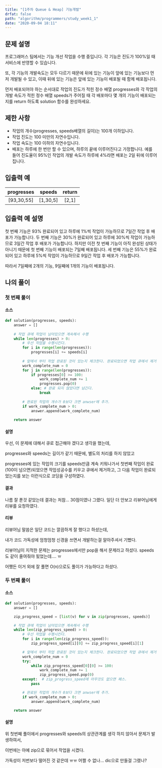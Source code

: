 ```yaml
---
title: "[1주차 Queue & Heap] 기능개발"
drfat: false
path: "algorithm/programmers/study_week1_1"
date: "2020-09-04 18:11"
---
```


## 문제 설명

프로그래머스 팀에서는 기능 개선 작업을 수행 중입니다. 각 기능은 진도가 100%일 때 서비스에 반영할 수 있습니다.

또, 각 기능의 개발속도는 모두 다르기 때문에 뒤에 있는 기능이 앞에 있는 기능보다 먼저 개발될 수 있고, 이때 뒤에 있는 기능은 앞에 있는 기능이 배포될 때 함께 배포됩니다.

먼저 배포되어야 하는 순서대로 작업의 진도가 적힌 정수 배열 progresses와 각 작업의 개발 속도가 적힌 정수 배열 speeds가 주어질 때 각 배포마다 몇 개의 기능이 배포되는지를 return 하도록 solution 함수를 완성하세요.



## 제한 사항

- 작업의 개수(progresses, speeds배열의 길이)는 100개 이하입니다.
- 작업 진도는 100 미만의 자연수입니다.
- 작업 속도는 100 이하의 자연수입니다.
- 배포는 하루에 한 번만 할 수 있으며, 하루의 끝에 이루어진다고 가정합니다. 예를 들어 진도율이 95%인 작업의 개발 속도가 하루에 4%라면 배포는 2일 뒤에 이루어집니다.



## 입출력 예

| progresses |  speeds  | return |
| :--------: | :------: | :----: |
| [93,30,55] | [1,30,5] | [2,1]  |



## 입출력 예 설명

첫 번째 기능은 93% 완료되어 있고 하루에 1%씩 작업이 가능하므로 7일간 작업 후 배포가 가능합니다.
두 번째 기능은 30%가 완료되어 있고 하루에 30%씩 작업이 가능하므로 3일간 작업 후 배포가 가능합니다. 하지만 이전 첫 번째 기능이 아직 완성된 상태가 아니기 때문에 첫 번째 기능이 배포되는 7일째 배포됩니다.
세 번째 기능은 55%가 완료되어 있고 하루에 5%씩 작업이 가능하므로 9일간 작업 후 배포가 가능합니다.

따라서 7일째에 2개의 기능, 9일째에 1개의 기능이 배포됩니다.





## 나의 풀이

### 첫 번째 풀이

#### 소스

```python
def solution(progresses, speeds):
    answer = []
    
    # 작업 큐에 작업이 남아있으면 계속해서 수행
    while len(progresses) > 0:
        # 우선 작업을 수행시킨다.
        for i in range(len(progresses)):
            progresses[i] += speeds[i]
            
        # 앞에서 부터 작업 완료된 것이 있는지 체크한다. 완료되었으면 작업 큐에서 제거
        work_complete_num = 0
        for j in range(len(progresses)):
            if progresses[0] >= 100:
                work_complete_num += 1
                progresses.pop(0)
            else: # 완료 되지 않았다면 넘긴다.
                break
        
        # 완료된 작업의 개수가 0보다 크면 anwser에 추가.
        if work_complete_num > 0:
            answer.append(work_complete_num)
    
    return answer
```

#### 설명

우선, 이 문제에 대해서 큐로 접근해야 겠다고 생각을 했는데,

progresses와 speeds는 길이가 같기 때문에,
별도의 처리를 하지 않았고

progresses에 있는 작업의 크기를 speeds만큼 계속 키워나가서 
첫번째 작업이 완료(100이 넘으면)되었으면 작업성공수를 키우고 큐에서 제거하고,
그 다음 작업이 완료되었는지를 보는 이런식으로 코딩을 구성하였다.

#### 결과

나름 잘 푼것 같았는데 결과는 처참... 30점이였나 그랬다.
일단 더 안보고 리뷰어님에게 리뷰를 요청하였다.

#### 리뷰

리뷰어님 말씀은 일단 코드는 깔끔하게 잘 했다고 하셨는데,

내가 코드 가독성에 엄청엄청 신경을 쓰면서 개발하는걸 알아주셔서 기뻤다.

리뷰어님이 지적한 문제는 progresses에서만 pop을 해서 문제라고 하셨다.
speeds도 같이 줄여줘야 됬었는데.... ㅠ

어쨌든 이거 외에 잘 풀면 O(n)으로도 풀이가 가능하다고 하셨다.



### 두 번째 풀이

#### 소스

```python
def solution(progresses, speeds):
    answer = []

    zip_progress_speed = [list(v) for v in zip(progresses, speeds)]

    # 작업 큐에 작업이 남아있으면 계속해서 수행
    while len(zip_progress_speed) > 0:
        # 우선 작업을 수행시킨다.
        for i in range(len(zip_progress_speed)):
            zip_progress_speed[i][0] += zip_progress_speed[i][1]

        # 앞에서 부터 작업 완료된 것이 있는지 체크한다. 완료되었으면 작업 큐에서 제거
        work_complete_num = 0
        try:
            while zip_progress_speed[0][0] >= 100:
                work_complete_num += 1
                zip_progress_speed.pop(0)
        except:  # zip_progress_speed에 아무것도 없으면 패스.
            pass

        # 완료된 작업의 개수가 0보다 크면 anwser에 추가.
        if work_complete_num > 0:
            answer.append(work_complete_num)

    return answer
```

#### 설명

위 첫번째 풀이에서 progresses와 speeds의 상관관계를 생각 하지 않아서 문제가 발생하여서,

이번에는 아예 zip으로 묶어서 작업을 시켰다.

가독성이 저번보다 떨어진 것 같은데 ㅠㅠ 어쩔 수 없나... dic으로 만들걸 그랬나?





